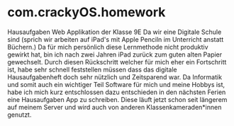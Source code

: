 # com.crackyOS.homework
Hausaufgaben Web Applikation der Klasse 9E
Da wir eine Digitale Schule sind (sprich
wir arbeiten auf iPad's mit Apple Penciln im
Unterricht anstatt Büchern.) Da für mich 
persönlich diese Lernmethode nicht produktiv 
gewirkt hat, bin ich nach zwei Jahren iPad 
zurück zum guten alten Papier gewechselt.
Durch diesen Rückschritt welcher für mich
eher ein Fortschritt ist, habe sehr schnell
feststellen müssen dass das digitale 
Hausaufgabenheft doch sehr nützlich und 
Zeitsparend war. Da Informatik und somit auch
ein wichtiger Teil Software für mich und
meine Hobbys ist, habe ich mich kurz 
entschlossen dazu entschieden in den nächsten
Ferien eine Hausaufgaben App zu schreiben.
Diese läuft jetzt schon seit längerem auf
meinem Server und wird auch von anderen 
Klassenkameraden*innen genutzt.